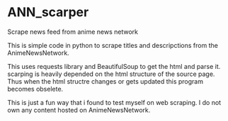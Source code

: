# ANN_scarper
Scrape news feed from anime news network

This is simple code in python to scrape titles and descripctions from the AnimeNewsNetwork.

This uses requests library and BeautifulSoup to get the html and parse it.
scarping is heavily depended on the html structure of the source page. Thus when the html structre changes or gets updated this program becomes obselete.


This is just a fun way that i found to test myself on web scraping. I do not own any content hosted on AnimeNewsNetwork.
